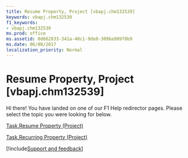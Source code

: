 ```yaml
---
title: Resume Property, Project [vbapj.chm132539]
keywords: vbapj.chm132539
f1_keywords:
- vbapj.chm132539
ms.prod: office
ms.assetid: 0d662833-341a-40c1-9de0-3096a909f8b9
ms.date: 06/08/2017
localization_priority: Normal
---
```



# Resume Property, Project [vbapj.chm132539]

Hi there! You have landed on one of our F1 Help redirector pages. Please select the topic you were looking for below.

[Task.Resume Property (Project)](http://msdn.microsoft.com/library/7a269dc6-8a6c-8bcc-c189-5d70e16526a2%28Office.15%29.aspx)

[Task.Recurring Property (Project)](http://msdn.microsoft.com/library/e7d5aef4-3fac-976f-a3d1-7f5bd4c870cd%28Office.15%29.aspx)

[!include[Support and feedback](~/includes/feedback-boilerplate.md)]